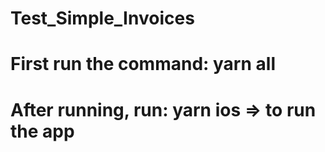 # Test_Simple_Invoices

# First run the command: yarn all

# After running, run: yarn ios => to run the app
